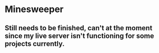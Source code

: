 # Minesweeper

## Still needs to be finished, can't at the moment since my live server isn't functioning for some projects currently.
